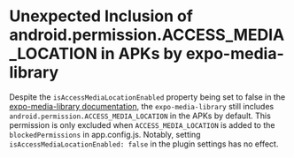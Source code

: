 # Unexpected Inclusion of android.permission.ACCESS_MEDIA_LOCATION in APKs by expo-media-library

Despite the `isAccessMediaLocationEnabled` property being set to false in the [expo-media-library documentation](https://docs.expo.dev/versions/latest/sdk/media-library/#configurable-properties), the `expo-media-library` still includes `android.permission.ACCESS_MEDIA_LOCATION` in the APKs by default. This permission is only excluded when `ACCESS_MEDIA_LOCATION` is added to the `blockedPermissions` in app.config.js. Notably, setting `isAccessMediaLocationEnabled: false` in the plugin settings has no effect.
